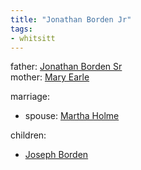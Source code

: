 ```yaml
---
title: "Jonathan Borden Jr"
tags:
- whitsitt
---
```


father: [Jonathan Borden Sr](Jonathan%20Borden%20Sr.md)  
mother: [Mary Earle](Mary%20Earle)

marriage:
  - spouse: [Martha Holme](Martha%20Holme)   

children:
  - [Joseph Borden](Joseph%20Borden.md)
